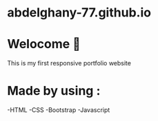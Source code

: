 # abdelghany-77.github.io
# Welocome 👋
This is my first responsive portfolio website 

# Made by using :
-HTML
-CSS
-Bootstrap
-Javascript
